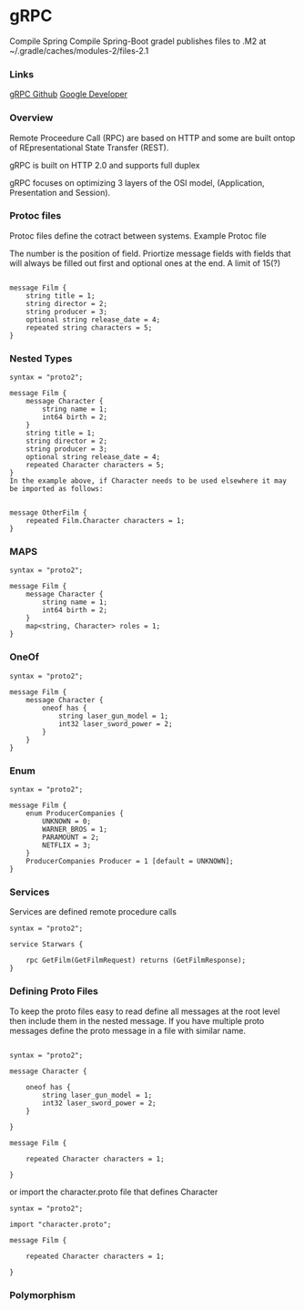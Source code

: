 # gRPC

Compile Spring
Compile Spring-Boot
gradel publishes files to .M2 at ~/.gradle/caches/modules-2/files-2.1

### Links
[gRPC Github](https://github.com/grpc/grpc/blob/master/doc/g_stands_for.md)
[Google Developer](https://developers.google.com/protocol-buffers)

### Overview
Remote Proceedure Call (RPC) are based on HTTP and some are built ontop of 
REpresentational State Transfer (REST).

gRPC is built on HTTP 2.0 and supports full duplex


gRPC focuses on optimizing 3 layers of the OSI model, (Application, 
Presentation and Session).


### Protoc files
Protoc files define the cotract between systems.
Example Protoc file

The number is the position of field.  Priortize message fields with fields that 
will always be filled out first and optional ones at the end.  A limit of 15(?)

```syntax = "proto2";

message Film {
    string title = 1;
    string director = 2;
    string producer = 3;
    optional string release_date = 4;
    repeated string characters = 5;
}
```
### Nested Types
```
syntax = "proto2";

message Film {
    message Character {
        string name = 1;
        int64 birth = 2;
    }
    string title = 1;
    string director = 2;
    string producer = 3;
    optional string release_date = 4;
    repeated Character characters = 5;
}
In the example above, if Character needs to be used elsewhere it may be imported as follows:


message OtherFilm {
    repeated Film.Character characters = 1;
}
```

### MAPS

```
syntax = "proto2";

message Film {
    message Character {
        string name = 1;
        int64 birth = 2;
    }
    map<string, Character> roles = 1;
}
```


### OneOf
```
syntax = "proto2";

message Film {
    message Character {
        oneof has {
            string laser_gun_model = 1;
            int32 laser_sword_power = 2;
        }
    }
}
```


### Enum
```
syntax = "proto2";

message Film {
    enum ProducerCompanies {
        UNKNOWN = 0;
        WARNER_BROS = 1;
        PARAMOUNT = 2;
        NETFLIX = 3;
    }
    ProducerCompanies Producer = 1 [default = UNKNOWN];
}
```
### Services
Services are defined remote procedure calls

```
syntax = "proto2";

service Starwars {

    rpc GetFilm(GetFilmRequest) returns (GetFilmResponse);
}
```

### Defining Proto Files
To keep the proto files easy to read define all messages at the root level then include them 
in the nested message.  If you have multiple proto messages define the proto message in a
file with similar name.

```

syntax = "proto2";

message Character {

    oneof has {
        string laser_gun_model = 1;
        int32 laser_sword_power = 2;
    }

}

message Film {

    repeated Character characters = 1;

}
```
or import the character.proto file that defines Character

```
syntax = "proto2";

import "character.proto";

message Film {

    repeated Character characters = 1;

}

```

### Polymorphism



